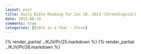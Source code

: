 ```yaml
---
layout: post
title: Daily Bible Reading for Jun 18, 2013 (Chronological)
date: 2013-06-18
comments: true
categories: [Bible in a Year - Chron]
---
```

{% render_partial ../KJV/Pr/25.markdown %}
{% render_partial ../KJV/Pr/26.markdown %}
